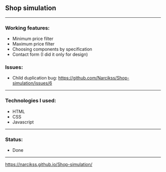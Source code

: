 ## Shop simulation

---

### Working features:
- Minimum price filter
- Maximum price filter
- Choosing components by specification
- Contact form (I did it only for design)

### Issues:
- Child duplication bug: https://github.com/Narcikss/Shop-simulation/issues/6

---

### Technologies I used:
- HTML
- CSS
- Javascript

---

### Status:
- Done

---

https://narcikss.github.io/Shop-simulation/
